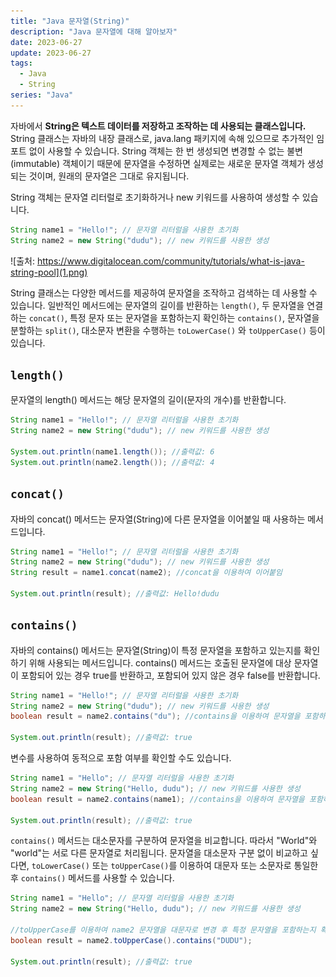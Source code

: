 ```yaml
---
title: "Java 문자열(String)"
description: "Java 문자열에 대해 알아보자"
date: 2023-06-27
update: 2023-06-27
tags:
  - Java
  - String
series: "Java"
---
```


자바에서 **String은 텍스트 데이터를 저장하고 조작하는 데 사용되는 클래스입니다.** String 클래스는 자바의 내장 클래스로, java.lang 패키지에 속해 있으므로 추가적인 임포트 없이 사용할 수 있습니다.
String 객체는 한 번 생성되면 변경할 수 없는 불변(immutable) 객체이기 때문에 문자열을 수정하면 실제로는 새로운 문자열 객체가 생성되는 것이며, 원래의 문자열은 그대로 유지됩니다. 

String 객체는 문자열 리터럴로 초기화하거나 new 키워드를 사용하여 생성할 수 있습니다.

```java
String name1 = "Hello!"; // 문자열 리터럴을 사용한 초기화
String name2 = new String("dudu"); // new 키워드를 사용한 생성
```
![출처: https://www.digitalocean.com/community/tutorials/what-is-java-string-pool](1.png)

String 클래스는 다양한 메서드를 제공하여 문자열을 조작하고 검색하는 데 사용할 수 있습니다. 일반적인 메서드에는 문자열의 길이를 반환하는 `length()`, 두 문자열을 연결하는 `concat()`, 특정 문자 또는 문자열을 포함하는지 확인하는 `contains()`, 문자열을 분할하는 `split()`, 대소문자 변환을 수행하는 `toLowerCase()` 와 `toUpperCase()` 등이 있습니다.

## `length()`

문자열의 length() 메서드는 해당 문자열의 길이(문자의 개수)를 반환합니다. 

```java
String name1 = "Hello!"; // 문자열 리터럴을 사용한 초기화
String name2 = new String("dudu"); // new 키워드를 사용한 생성

System.out.println(name1.length()); //출력값: 6
System.out.println(name2.length()); //출력값: 4
```

## `concat()`

자바의 concat() 메서드는 문자열(String)에 다른 문자열을 이어붙일 때 사용하는 메서드입니다. 

```java
String name1 = "Hello!"; // 문자열 리터럴을 사용한 초기화
String name2 = new String("dudu"); // new 키워드를 사용한 생성
String result = name1.concat(name2); //concat을 이용하여 이어붙임

System.out.println(result); //출력값: Hello!dudu
```

## `contains()`

자바의 contains() 메서드는 문자열(String)이 특정 문자열을 포함하고 있는지를 확인하기 위해 사용되는 메서드입니다. contains() 메서드는 호출된 문자열에 대상 문자열이 포함되어 있는 경우 true를 반환하고, 포함되어 있지 않은 경우 false를 반환합니다.

```java
String name1 = "Hello!"; // 문자열 리터럴을 사용한 초기화
String name2 = new String("dudu"); // new 키워드를 사용한 생성
boolean result = name2.contains("du"); //contains을 이용하여 문자열을 포함하는지 확인

System.out.println(result); //출력값: true
```

변수를 사용하여 동적으로 포함 여부를 확인할 수도 있습니다.

```java
String name1 = "Hello"; // 문자열 리터럴을 사용한 초기화
String name2 = new String("Hello, dudu"); // new 키워드를 사용한 생성
boolean result = name2.contains(name1); //contains을 이용하여 문자열을 포함하는지 확인

System.out.println(result); //출력값: true
```

`contains()` 메서드는 대소문자를 구분하여 문자열을 비교합니다. 따라서 "World"와 "world"는 서로 다른 문자열로 처리됩니다. 문자열을 대소문자 구분 없이 비교하고 싶다면, `toLowerCase()` 또는 `toUpperCase()`를 이용하여 대문자 또는 소문자로 통일한 후 `contains()` 메서드를 사용할 수 있습니다.

```java
String name1 = "Hello"; // 문자열 리터럴을 사용한 초기화
String name2 = new String("Hello, dudu"); // new 키워드를 사용한 생성

//toUpperCase를 이용하여 name2 문자열을 대문자로 변경 후 특정 문자열을 포함하는지 확인
boolean result = name2.toUpperCase().contains("DUDU"); 

System.out.println(result); //출력값: true
```


